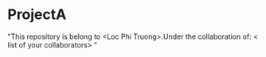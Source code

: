 # ProjectA
"This repository is belong to &lt;Loc Phi Truong>.Under the collaboration of: 
< list of your collaborators> "
